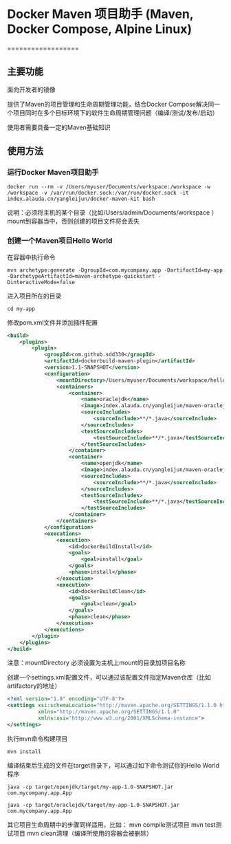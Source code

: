 # Docker Maven 项目助手 (Maven, Docker Compose, Alpine Linux)
==================

## 主要功能 ##

面向开发者的镜像

提供了Maven的项目管理和生命周期管理功能，结合Docker Compose解决同一个项目同时在多个目标环境下的软件生命周期管理问题（编译/测试/发布/启动）

使用者需要具备一定的Maven基础知识

## 使用方法 ##

### 运行Docker Maven项目助手 ###
```shell
docker run --rm -v /Users/myuser/Documents/workspace:/workspace -w /workspace -v /var/run/docker.sock:/var/run/docker.sock -it index.alauda.cn/yangleijun/docker-maven-kit bash
```

说明：必须将主机的某个目录（比如/Users/admin/Documents/workspace
 ）mount到容器当中，否则创建的项目文件将会丢失

### 创建一个Maven项目Hello World ###

在容器中执行命令
```shell
mvn archetype:generate -DgroupId=com.mycompany.app -DartifactId=my-app -DarchetypeArtifactId=maven-archetype-quickstart -DinteractiveMode=false
```

进入项目所在的目录
```shell
cd my-app
```

修改pom.xml文件并添加插件配置
```xml
<build>
	<plugins>
		<plugin>
			<groupId>com.github.sdd330</groupId>
			<artifactId>dockerbuild-maven-plugin</artifactId>
			<version>1.1-SNAPSHOT</version>
			<configuration>
				<mountDirectory>/Users/myuser/Documents/workspace/hello</mountDirectory>
				<containers>
					<container>
						<name>oraclejdk</name>
						<image>index.alauda.cn/yangleijun/maven-oraclejdk</image>
						<sourceIncludes>
							<sourceInclude>**/*.java</sourceInclude>
						</sourceIncludes>
						<testSourceIncludes>
							<testSourceInclude>**/*.java</testSourceInclude>
						</testSourceIncludes>
					</container>
					<container>
						<name>openjdk</name>
						<image>index.alauda.cn/yangleijun/maven-oraclejdk</image>
						<sourceIncludes>
							<sourceInclude>**/*.java</sourceInclude>
						</sourceIncludes>
						<testSourceIncludes>
							<testSourceInclude>**/*.java</testSourceInclude>
						</testSourceIncludes>
					</container>
				</containers>
			</configuration>
			<executions>
				<execution>
					<id>dockerBuildInstall</id>
					<goals>
						<goal>install</goal>
					</goals>
					<phase>install</phase>
				</execution>
				<execution>
					<id>dockerBuildClean</id>
					<goals>
						<goal>clean</goal>
					</goals>
					<phase>clean</phase>
				</execution>
			</executions>
		</plugin>
	</plugins>
</build>
```

注意：mountDirectory 必须设置为主机上mount的目录加项目名称

创建一个settings.xml配置文件，可以通过该配置文件指定Maven仓库（比如artifactory的地址）
```xml
<?xml version="1.0" encoding="UTF-8"?>
<settings xsi:schemaLocation="http://maven.apache.org/SETTINGS/1.1.0 http://maven.apache.org/xsd/settings-1.1.0.xsd"
          xmlns="http://maven.apache.org/SETTINGS/1.1.0"
          xmlns:xsi="http://www.w3.org/2001/XMLSchema-instance">
</settings>
```

执行mvn命令构建项目
```shell
mvn install
```

编译结束后生成的文件在target目录下，可以通过如下命令测试你的Hello World程序
```shell
java -cp target/openjdk/target/my-app-1.0-SNAPSHOT.jar com.mycompany.app.App
```
```shell
java -cp target/oraclejdk/target/my-app-1.0-SNAPSHOT.jar com.mycompany.app.App
```

其它项目生命周期中的步骤同样适用，比如：
mvn compile测试项目
mvn test测试项目
mvn clean清理（编译所使用的容器会被删除）
